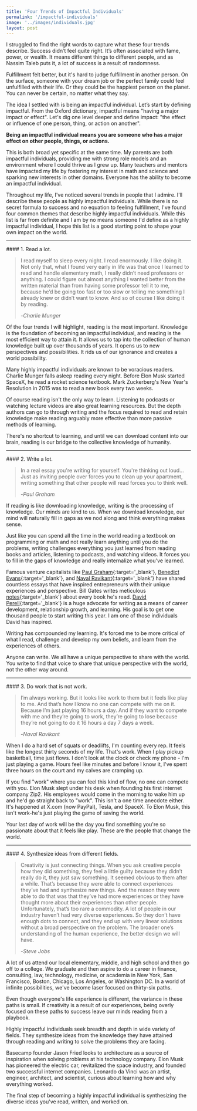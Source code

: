 ```yaml
---
title: 'Four Trends of Impactful Individuals'
permalink: '/impactful-individuals'
image: '../images/individuals.jpg'
layout: post
---
```

I struggled to find the right words to capture what these four trends describe. Success didn’t feel quite right. It’s often associated with fame, power, or wealth. It means different things to different people, and as Nassim Taleb puts it, a lot of success is a result of randomness.

Fulfillment felt better, but it's hard to judge fulfillment in another person. On the surface, someone with your dream job or the perfect family could feel unfulfilled with their life. Or they could be the happiest person on the planet. You can never be certain, no matter what they say.

The idea I settled with is being an impactful individual. Let’s start by defining impactful. From the Oxford dictionary, impactful means "having a major impact or effect". Let's dig one level deeper and define impact: "the effect or influence of one person, thing, or action on another".

**Being an impactful individual means you are someone who has a major effect on other people, things, or actions.**

This is both broad yet specific at the same time. My parents are both impactful individuals, providing me with strong role models and an environment where I could thrive as I grew up. Many teachers and mentors have impacted my life by fostering my interest in math and science and sparking new interests in other domains. Everyone has the ability to become an impactful individual.

<!-- An impact is meaningful regardless of magnitude or domain; it just means you put the extra effort in to make a difference. -->

Throughout my life, I've noticed several trends in people that I admire. I'll describe these people as highly impactful individuals. While there is no secret formula to success and no equation to feeling fulfillment, I've found four common themes that describe highly impactful individuals. While this list is far from definite and I am by no means someone I'd define as a highly impactful individual, I hope this list is a good starting point to shape your own impact on the world.

<hr class='post-hr'/>
#### 1. Read a lot.

> I read myself to sleep every night. I read enormously. I like doing it. Not only that, what I found very early in life was that once I learned to read and handle elementary math, I really didn’t need professors or anything. I could figure out almost anything I wanted better from the written material than from having some professor tell it to me, because he’d be going too fast or too slow or telling me something I already knew or didn’t want to know. And so of course I like doing it by reading.
>
> -*Charlie Munger*

Of the four trends I will highlight, reading is the most important. Knowledge is the foundation of becoming an impactful individual, and reading is the most efficient way to attain it. It allows us to tap into the collection of human knowledge built up over thousands of years. It opens us to new perspectives and possibilities. It rids us of our ignorance and creates a world possibility.

Many highly impactful individuals are known to be voracious readers. Charlie Munger falls asleep reading every night. Before Elon Musk started SpaceX, he read a rocket science textbook. Mark Zuckerberg's New Year's Resolution in 2015 was to read a new book every two weeks.

Of course reading isn't the only way to learn. Listening to podcasts or watching lecture videos are also great learning resources. But the depth authors can go to through writing and the focus required to read and retain knowledge make reading arguably more effective than more passive methods of learning.

There's no shortcut to learning, and until we can download content into our brain, reading is our bridge to the collective knowledge of humanity.

<hr class='post-hr'/>
#### 2. Write a lot.

> In a real essay you're writing for yourself. You're thinking out loud... Just as inviting people over forces you to clean up your apartment, writing something that other people will read forces you to think well.
>
> -*Paul Graham*

If reading is like downloading knowledge, writing is the processing of knowledge. Our minds are kind to us. When we download knowledge, our mind will naturally fill in gaps as we nod along and think everything makes sense.

Just like you can spend all the time in the world reading a textbook on programming or math and not really learn anything until you do the problems, writing challenges everything you just learned from reading books and articles, listening to podcasts, and watching videos. It forces you to fill in the gaps of knowledge and really internalize what you've learned.

Famous venture capitalists like [Paul Graham](http://www.paulgraham.com){:target='_blank'}, [Benedict Evans](https://www.ben-evans.com){:target='_blank'}, and [Naval Ravikant](https://nav.al){:target='_blank'} have shared countless essays that have inspired entrepreneurs with their unique experiences and perspective. Bill Gates writes meticulous [notes](https://www.gatesnotes.com){:target='_blank'} about every book he's read. [David Perell](https://perell.com){:target='_blank'} is a huge advocate for writing as a means of career development, relationship growth, and learning. His goal is to get one thousand people to start writing this year. I am one of those individuals David has inspired.

Writing has compounded my learning. It's forced me to be more critical of what I read, challenge and develop my own beliefs, and learn from the experiences of others.

Anyone can write. We all have a unique perspective to share with the world. You write to find that voice to share that unique perspective with the world, not the other way around.


<hr class='post-hr'/>
#### 3. Do work that is not work.

> I’m always working. But it looks like work to them but it feels like play to me. And that’s how I know no one can compete with me on it. Because I’m just playing 16 hours a day. And if they want to compete with me and they’re going to work, they’re going to lose because they’re not going to do it 16 hours a day 7 days a week.
>
> -*Naval Ravikant*

When I do a hard set of squats or deadlifts, I'm counting every rep. It feels like the longest thirty seconds of my life. That's work. When I play pickup basketball, time just flows. I don't look at the clock or check my phone - I'm just playing a game. Hours feel like minutes and before I know it, I've spent three hours on the court and my calves are cramping up.

If you find "work" where you can feel this kind of flow, no one can compete with you. Elon Musk slept under his desk when founding his first internet company Zip2. His employees would come in the morning to wake him up and he'd go straight back to "work". This isn't a one time anecdote either. It's happened at X.com (now PayPal), Tesla, and SpaceX. To Elon Musk, this isn't work-he's just playing the game of saving the world.

Your last day of work will be the day you find something you're so passionate about that it feels like play. These are the people that change the world.

<hr class='post-hr'/>
#### 4. Synthesize ideas from different fields.

> Creativity is just connecting things. When you ask creative people how they did something, they feel a little guilty because they didn’t really do it, they just saw something. It seemed obvious to them after a while. That’s because they were able to connect experiences they’ve had and synthesize new things. And the reason they were able to do that was that they’ve had more experiences or they have thought more about their experiences than other people. Unfortunately, that’s too rare a commodity. A lot of people in our industry haven’t had very diverse experiences. So they don’t have enough dots to connect, and they end up with very linear solutions without a broad perspective on the problem. The broader one’s understanding of the human experience, the better design we will have.
>
> -*Steve Jobs*

A lot of us attend our local elementary, middle, and high school and then go off to a college. We graduate and then aspire to do a career in finance, consulting, law, technology, medicine, or academia in New York, San Francisco, Boston, Chicago, Los Angeles, or Washington DC. In a world of infinite possibilities, we've become laser focused on thirty-six paths.

Even though everyone's life experience is different, the variance in these paths is small. If creativity is a result of our experiences, being overly focused on these paths to success leave our minds reading from a playbook.

Highly impactful individuals seek breadth and depth in wide variety of fields. They synthesize ideas from the knowledge they have attained through reading and writing to solve the problems they are facing.

Basecamp founder Jason Fried looks to architecture as a source of inspiration when solving problems at his technology company. Elon Musk has pioneered the electric car, revitalized the space industry, and founded two successful internet companies. Leonardo da Vinci was an artist, engineer, architect, and scientist, curious about learning how and why everything worked.

The final step of becoming a highly impactful individual is synthesizing the diverse ideas you've read, written, and worked on.
